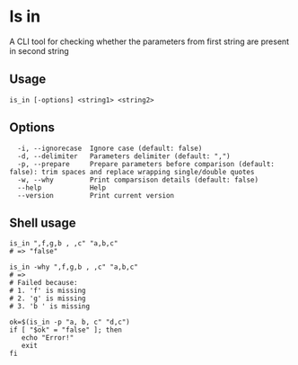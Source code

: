 # Is in
A CLI tool for checking whether the parameters from first string are present in second string

## Usage

```text
is_in [-options] <string1> <string2>
```

## Options

```text
  -i, --ignorecase  Ignore case (default: false)
  -d, --delimiter   Parameters delimiter (default: ",")
  -p, --prepare     Prepare parameters before comparison (default: false): trim spaces and replace wrapping single/double quotes
  -w, --why         Print comparsison details (default: false)
  --help            Help
  --version         Print current version
```


## Shell usage
```shell
is_in ",f,g,b , ,c" "a,b,c"
# => "false"

is_in -why ",f,g,b , ,c" "a,b,c"
# =>
# Failed because:
# 1. 'f' is missing
# 2. 'g' is missing
# 3. 'b ' is missing
```

```shell
ok=$(is_in -p "a, b, c" "d,c")
if [ "$ok" = "false" ]; then
   echo "Error!"
   exit
fi
```

